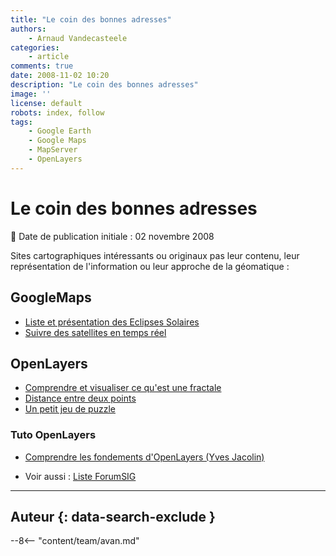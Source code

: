 ```yaml
---
title: "Le coin des bonnes adresses"
authors:
    - Arnaud Vandecasteele
categories:
    - article
comments: true
date: 2008-11-02 10:20
description: "Le coin des bonnes adresses"
image: ''
license: default
robots: index, follow
tags:
    - Google Earth
    - Google Maps
    - MapServer
    - OpenLayers
---
```


# Le coin des bonnes adresses

:calendar: Date de publication initiale : 02 novembre 2008

Sites cartographiques intéressants ou originaux pas leur contenu, leur représentation de l'information ou leur approche de la géomatique :

## GoogleMaps

- [Liste et présentation des Eclipses Solaires](http://xjubier.free.fr/en/site_pages/SolarEclipsesGoogleMaps.html)
- [Suivre des satellites en temps réel](http://www.n2yo.com/)

## OpenLayers

- [Comprendre et visualiser ce qu'est une fractale](http://gis.ibbeck.de/apps/Mandelbrot/htdocs/wms_mandelbrot_frames.html)
- [Distance entre deux points](http://gis.ibbeck.de/ginfo/apps/OLExamples/OL26/examples/gc_example.html)
- [Un petit jeu de puzzle](http://gis.ibbeck.de/ginfo/apps/pentominoes/pentominoes.html)

### Tuto OpenLayers

- [Comprendre les fondements d'OpenLayers (Yves Jacolin)](http://georezo.net/blog/geolibre/2008/11/02/introduction-a-openlayers-workshop-en-francais/#more-66)

- Voir aussi : [Liste ForumSIG](http://www.forumsig.org/showthread.php?t=2442)

----

## Auteur {: data-search-exclude }

--8<-- "content/team/avan.md"
